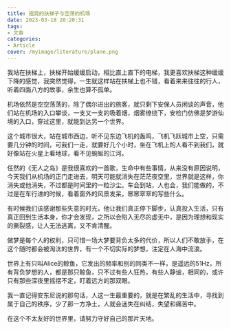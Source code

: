```yaml
---
title: 摇晃的扶梯子与空荡的机场
date: 2023-03-18 20:20:31
tags:
- 文章
categories:
- Article
cover: /myimage/literature/plane.png
---
```


我站在扶梯上，扶梯开始缓缓启动，相比直上直下的电梯，我更喜欢扶梯这种缓缓下降的感觉，我突然觉得，一生就这样站在扶梯上也不错，看着来来往往的行人，听着四面八方的故事，余生也算不孤单。

机场依然是空空荡荡的，除了偶尔进出的旅客，就只剩下安保人员闲谈的声音，他们站在机场的入口攀谈，一支又一支的吸着烟，烟雾缭绕下，安检门仿佛是梦游仙境的入口，穿过这里，就能到达另一个世界。

这个城市很大，站在城市西边，听不见东边飞机的轰鸣，飞机飞跃城市上空，只需要几分钟的时间，可我们一走，就要好几个小时，坐在飞机上的人看不到我们，就好像站在火星上看地球，看不见蜿蜒的江河。

任然的《无人之岛》是我很喜欢的一首歌，生命中有些事情，从来没有原因说明，今天我们从机场的正门走进去，明天可能就消失在茫茫夜空里，世界就是这样，你消失或他消失，不过都是时间里的一粒沙尘。车会到站，人也会，我们能做的，不过是在车行进的时候，看着窗外的风景发呆，窸窸窣窣的写些什么。

有时候我们该感谢那些失意的时光，他让我们真正停下脚步，认真投入生活，只有真正回到生活本身，你才会发现，之所以会陷入无尽的虚无中，是因为理想和现实的撕裂感，让人无法逃离，又不肯清醒。

做梦是每个人的权利，只可惜一场大梦要背负太多的代价，所以人们不敢放手，在这个随时都会被淘汰的世界，有一个不切实际的梦想，注定在人海中流浪。

世界上有只叫Alice的鲸鱼，它发出的频率和别的同类不一样，是遥远的51Hz，所有背负梦想的人，都是那只鲸鱼，只不过有些人狂热，有些人静谧，相同的，或许只有那些深夜里摇摆不定，盯着远方的那双眼。

我一直记得安东尼说的那句话，人这一生最重要的，就是在繁乱的生活中，寻找到属于自己的秩序，少了那一方净土，人就会迷失在纠结，失望和痛苦中。

在这个不太友好的世界里，请努力守好自己的那片天地。